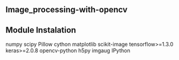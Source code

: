 ##                                           Image_processing-with-opencv

## Module Instalation
numpy
scipy
Pillow
cython
matplotlib
scikit-image
tensorflow>=1.3.0
keras>=2.0.8
opencv-python
h5py
imgaug
IPython
